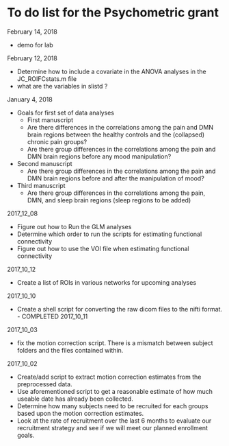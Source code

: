 # To do list for the Psychometric grant
February 14, 2018
* demo for lab 

February 12, 2018
* Determine how to include a covariate in the ANOVA analyses in the JC_ROIFCstats.m file
* what are the variables in slistd ?


January 4, 2018
* Goals for first set of data analyses
  * First manuscript
   * Are there differences in the correlations among the pain and DMN brain regions between the healthy controls and the (collapsed) chronic pain groups?
   * Are there group differences in the correlations among the pain and DMN brain regions before any mood manipulation?
 * Second manuscript
   * Are there group differences in the correlations among the pain and DMN brain regions before and after the manipulation of mood?
 * Third manuscript
   * Are there group differences in the correlations among the pain, DMN, and sleep brain regions (sleep regions to be added)



2017_12_08
* Figure out how to Run the GLM analyses
* Determine which order to run the scripts for estimating functional connectivity
* Figure out how to use the VOI file when estimating functional connectivity


2017_10_12
* Create a list of ROIs in various networks for upcoming analyses


2017_10_10
* Create a shell script for converting the raw dicom files to the nifti format. - COMPLETED 2017_10_11

2017_10_03
* fix the motion correction script. There is a mismatch between subject folders and the files contained within.


2017_10_02
* Create/add script to extract motion correction estimates from the preprocessed data.
* Use aforementioned script to get a reasonable estimate of how much useable date has already been collected.
* Determine how many subjects need to be recruited for each groups based upon the motion correction estimates.
* Look at the rate of recruitment over the last 6 months to evaluate our recruitment strategy and see if we will meet our planned enrollment goals.
